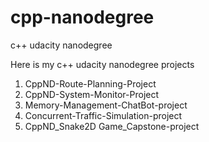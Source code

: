 # cpp-nanodegree
c++ udacity nanodegree

Here is my c++ udacity nanodegree projects

1) CppND-Route-Planning-Project
2) CppND-System-Monitor-Project
3) Memory-Management-ChatBot-project
4) Concurrent-Traffic-Simulation-project
5) CppND_Snake2D Game_Capstone-project
